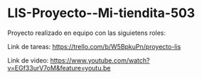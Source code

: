 # LIS-Proyecto--Mi-tiendita-503

Proyecto realizado en equipo con las siguietens roles:

Link de tareas: https://trello.com/b/W5BpkuPn/proyecto-lis

Link de video: https://www.youtube.com/watch?v=EGf33urV7oM&feature=youtu.be

